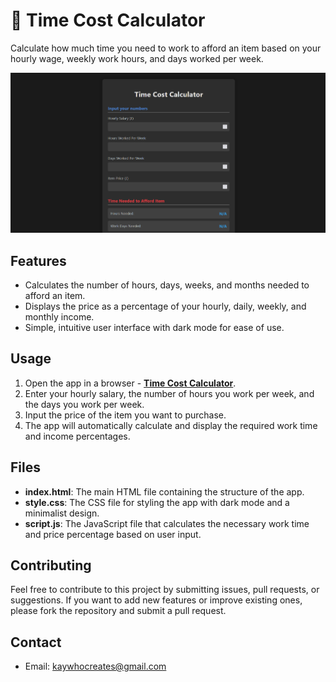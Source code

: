 # 🟰 Time Cost Calculator

Calculate how much time you need to work to afford an item based on your hourly wage, weekly work hours, and days worked per week.

[![Time Cost Calculator](Non-App/App%20Image.png)](https://kay-who-codes.github.io/Time-Cost-Calculator/)

## Features

- Calculates the number of hours, days, weeks, and months needed to afford an item.
- Displays the price as a percentage of your hourly, daily, weekly, and monthly income.
- Simple, intuitive user interface with dark mode for ease of use.

## Usage

1. Open the app in a browser - **[Time Cost Calculator](https://kay-who-codes.github.io/Time-Cost-Calculator/)**.
2. Enter your hourly salary, the number of hours you work per week, and the days you work per week.
3. Input the price of the item you want to purchase.
4. The app will automatically calculate and display the required work time and income percentages.

## Files

- **index.html**: The main HTML file containing the structure of the app.
- **style.css**: The CSS file for styling the app with dark mode and a minimalist design.
- **script.js**: The JavaScript file that calculates the necessary work time and price percentage based on user input.

## Contributing

Feel free to contribute to this project by submitting issues, pull requests, or suggestions. If you want to add new features or improve existing ones, please fork the repository and submit a pull request.

## Contact

- Email: [kaywhocreates@gmail.com](mailto:kaywhocreates@gmail.com)
